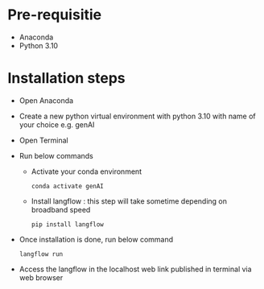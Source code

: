 # Pre-requisitie
- Anaconda
- Python 3.10

# Installation steps
- Open Anaconda
- Create a new python virtual environment with python 3.10 with name of your choice e.g. genAI
- Open Terminal
- Run below commands
    - Activate your conda environment

        `conda activate genAI` 

    - Install langflow : this step will take sometime depending on broadband speed

        `pip install langflow`

- Once installation is done, run below command

    `langflow run`

- Access the langflow in the localhost web link published in terminal via web browser

